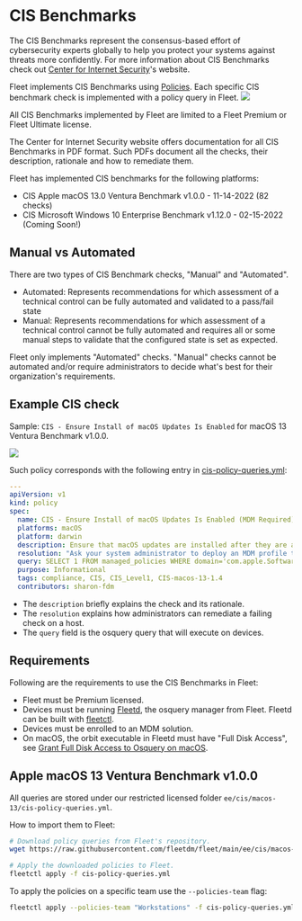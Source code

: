 # CIS Benchmarks

The CIS Benchmarks represent the consensus-based effort of cybersecurity experts globally to help you protect your systems against threats more confidently.
For more information about CIS Benchmarks check out [Center for Internet Security](https://www.cisecurity.org/cis-benchmarks)'s website.

Fleet implements CIS Benchmarks using [Policies](./REST-API.md#policies). Each specific CIS benchmark check is implemented with a policy query in Fleet.
<img src=https://user-images.githubusercontent.com/2073526/220428249-7a1b6433-24fe-4686-8dfb-b555c199f47d.png />

All CIS Benchmarks implemented by Fleet are limited to a Fleet Premium or Fleet Ultimate license.

The Center for Internet Security website offers documentation for all CIS Benchmarks in PDF format. Such PDFs document all the checks, their description, rationale and how to remediate them.

Fleet has implemented CIS benchmarks for the following platforms:
- CIS Apple macOS 13.0 Ventura Benchmark v1.0.0 - 11-14-2022 (82 checks) 
- CIS Microsoft Windows 10 Enterprise Benchmark v1.12.0 - 02-15-2022 (Coming Soon!)

## Manual vs Automated

There are two types of CIS Benchmark checks, "Manual" and "Automated".
- Automated: Represents recommendations for which assessment of a technical control can be fully automated and validated to a pass/fail state
- Manual: Represents recommendations for which assessment of a technical control cannot be fully automated and requires all or some manual steps to validate that the configured state is set as expected.

Fleet only implements "Automated" checks. "Manual" checks cannot be automated and/or require administrators to decide what's best for their organization's requirements.

## Example CIS check

Sample: `CIS - Ensure Install of macOS Updates Is Enabled` for macOS 13 Ventura Benchmark v1.0.0.

<img src=https://user-images.githubusercontent.com/2073526/220428662-b324f6b7-7209-49a5-ae9f-4131316d8d1a.png />

Such policy corresponds with the following entry in [cis-policy-queries.yml](https://raw.githubusercontent.com/fleetdm/fleet/main/ee/cis/macos-13/cis-policy-queries.yml):
```yml
---
apiVersion: v1
kind: policy
spec:
  name: CIS - Ensure Install of macOS Updates Is Enabled (MDM Required)
  platforms: macOS
  platform: darwin
  description: Ensure that macOS updates are installed after they are available from Apple.
  resolution: "Ask your system administrator to deploy an MDM profile that enables automatic install of macOS updates."
  query: SELECT 1 FROM managed_policies WHERE domain='com.apple.SoftwareUpdate' AND name='AutomaticallyInstallMacOSUpdates' AND value=1 LIMIT 1;
  purpose: Informational
  tags: compliance, CIS, CIS_Level1, CIS-macos-13-1.4
  contributors: sharon-fdm
```

- The `description` briefly explains the check and its rationale.
- The `resolution` explains how administrators can remediate a failing check on a host.
- The `query` field is the osquery query that will execute on devices.

## Requirements

Following are the requirements to use the CIS Benchmarks in Fleet:

- Fleet must be Premium licensed.
- Devices must be running [Fleetd](https://fleetdm.com/docs/using-fleet/orbit), the osquery manager from Fleet. Fleetd can be built with [fleetctl](https://fleetdm.com/docs/using-fleet/adding-hosts#osquery-installer).
- Devices must be enrolled to an MDM solution.
- On macOS, the orbit executable in Fleetd must have "Full Disk Access", see [Grant Full Disk Access to Osquery on macOS](Adding-hosts.md#grant-full-disk-access-to-osquery-on-macos).

## Apple macOS 13 Ventura Benchmark v1.0.0

All queries are stored under our restricted licensed folder `ee/cis/macos-13/cis-policy-queries.yml`.

How to import them to Fleet:
```sh
# Download policy queries from Fleet's repository.
wget https://raw.githubusercontent.com/fleetdm/fleet/main/ee/cis/macos-13/cis-policy-queries.yml

# Apply the downloaded policies to Fleet.
fleetctl apply -f cis-policy-queries.yml
```

To apply the policies on a specific team use the `--policies-team` flag:
```sh
fleetctl apply --policies-team "Workstations" -f cis-policy-queries.yml
```